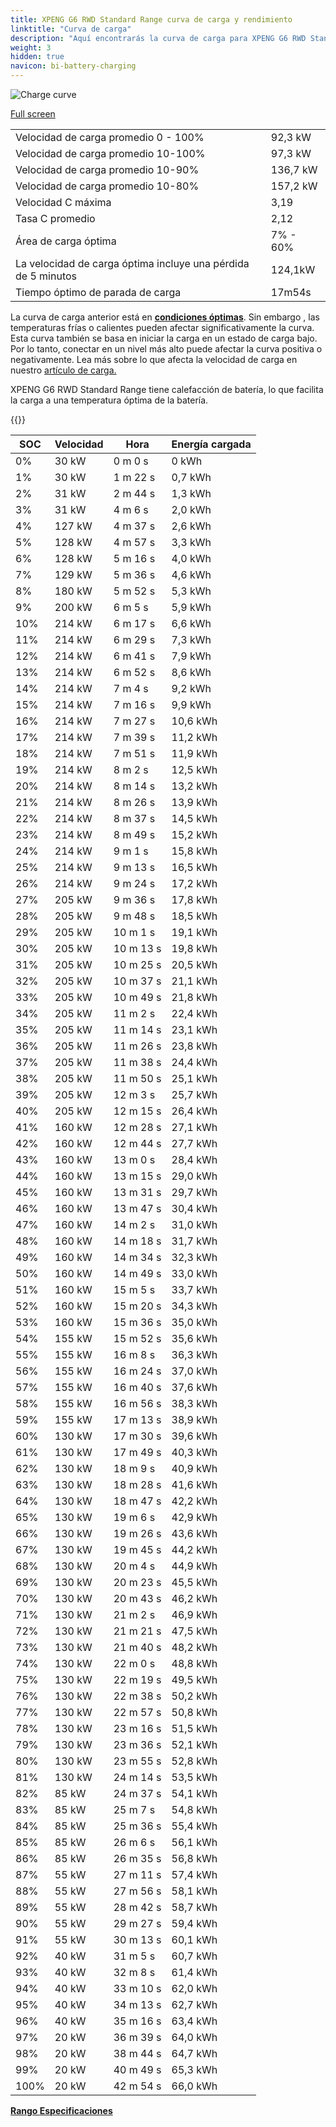 ```yaml
---
title: XPENG G6 RWD Standard Range curva de carga y rendimiento
linktitle: "Curva de carga"
description: "Aquí encontrarás la curva de carga para XPENG G6 RWD Standard Range."
weight: 3
hidden: true
navicon: bi-battery-charging
---
```

<!-- markdownlint-disable MD033 -->
<img src="/images/models/xpeng/g6/g6_rwd_standard_range/chargingcurve.svg" alt="Charge curve" class="img-fluid">

[Full screen](/images/models/xpeng/g6/g6_rwd_standard_range/chargingcurve.svg)


<table class="table table-striped border">
<tbody>
<tr>
<td>Velocidad de carga promedio 0 - 100%</td><td>92,3 kW</td>
</tr>
<tr>
<td>Velocidad de carga promedio 10-100%</td><td>97,3 kW</td>
</tr>
<tr>
<td>Velocidad de carga promedio 10-90%</td><td>136,7 kW</td>
</tr>
<tr>
<td>Velocidad de carga promedio 10-80%</td><td>157,2 kW</td>
</tr>
<tr>
<td>Velocidad C máxima</td><td>3,19</td>
</tr>
<tr>
<td>Tasa C promedio</td><td>2,12</td>
</tr>
<tr>
<td>Área de carga óptima</td><td>7% - 60%</td>
</tr>
<tr>
<td>La velocidad de carga óptima incluye una pérdida de 5 minutos</td><td>124,1kW</td>
</tr>
<tr>
<td>Tiempo óptimo de parada de carga</td><td>17m54s</td>
</tr>
</tbody>
</table>


La curva de carga anterior está en **[condiciones óptimas](../../../../../technology/battery/charging/#temperatura)**. Sin embargo , las temperaturas frías o calientes pueden afectar significativamente la curva. Esta curva también se basa en iniciar la carga en un estado de carga bajo. Por lo tanto, conectar en un nivel más alto puede afectar la curva positiva o negativamente. Lea más sobre lo que afecta la velocidad de carga en nuestro [artículo de carga.](../../../../../technology/battery/charging/)


XPENG G6 RWD Standard Range tiene calefacción de batería, lo que facilita la carga a una temperatura óptima de la batería.


{{<evkxdisplayaddarticle />}}
<table class="table table-striped border">
<thead>
<tr><th>SOC</th><th>Velocidad</th><th>Hora</th><th>Energía cargada</th></tr>
</thead>
<tbody>
<tr>
<td>0%</td><td>30 kW</td><td> 0 m 0 s </td><td>0 kWh </td>
</tr>
<tr>
<td>1%</td><td>30 kW</td><td> 1 m 22 s </td><td>0,7 kWh </td>
</tr>
<tr>
<td>2%</td><td>31 kW</td><td> 2 m 44 s </td><td>1,3 kWh </td>
</tr>
<tr>
<td>3%</td><td>31 kW</td><td> 4 m 6 s </td><td>2,0 kWh </td>
</tr>
<tr>
<td>4%</td><td>127 kW</td><td> 4 m 37 s </td><td>2,6 kWh </td>
</tr>
<tr>
<td>5%</td><td>128 kW</td><td> 4 m 57 s </td><td>3,3 kWh </td>
</tr>
<tr>
<td>6%</td><td>128 kW</td><td> 5 m 16 s </td><td>4,0 kWh </td>
</tr>
<tr>
<td>7%</td><td>129 kW</td><td> 5 m 36 s </td><td>4,6 kWh </td>
</tr>
<tr>
<td>8%</td><td>180 kW</td><td> 5 m 52 s </td><td>5,3 kWh </td>
</tr>
<tr>
<td>9%</td><td>200 kW</td><td> 6 m 5 s </td><td>5,9 kWh </td>
</tr>
<tr>
<td>10%</td><td>214 kW</td><td> 6 m 17 s </td><td>6,6 kWh </td>
</tr>
<tr>
<td>11%</td><td>214 kW</td><td> 6 m 29 s </td><td>7,3 kWh </td>
</tr>
<tr>
<td>12%</td><td>214 kW</td><td> 6 m 41 s </td><td>7,9 kWh </td>
</tr>
<tr>
<td>13%</td><td>214 kW</td><td> 6 m 52 s </td><td>8,6 kWh </td>
</tr>
<tr>
<td>14%</td><td>214 kW</td><td> 7 m 4 s </td><td>9,2 kWh </td>
</tr>
<tr>
<td>15%</td><td>214 kW</td><td> 7 m 16 s </td><td>9,9 kWh </td>
</tr>
<tr>
<td>16%</td><td>214 kW</td><td> 7 m 27 s </td><td>10,6 kWh </td>
</tr>
<tr>
<td>17%</td><td>214 kW</td><td> 7 m 39 s </td><td>11,2 kWh </td>
</tr>
<tr>
<td>18%</td><td>214 kW</td><td> 7 m 51 s </td><td>11,9 kWh </td>
</tr>
<tr>
<td>19%</td><td>214 kW</td><td> 8 m 2 s </td><td>12,5 kWh </td>
</tr>
<tr>
<td>20%</td><td>214 kW</td><td> 8 m 14 s </td><td>13,2 kWh </td>
</tr>
<tr>
<td>21%</td><td>214 kW</td><td> 8 m 26 s </td><td>13,9 kWh </td>
</tr>
<tr>
<td>22%</td><td>214 kW</td><td> 8 m 37 s </td><td>14,5 kWh </td>
</tr>
<tr>
<td>23%</td><td>214 kW</td><td> 8 m 49 s </td><td>15,2 kWh </td>
</tr>
<tr>
<td>24%</td><td>214 kW</td><td> 9 m 1 s </td><td>15,8 kWh </td>
</tr>
<tr>
<td>25%</td><td>214 kW</td><td> 9 m 13 s </td><td>16,5 kWh </td>
</tr>
<tr>
<td>26%</td><td>214 kW</td><td> 9 m 24 s </td><td>17,2 kWh </td>
</tr>
<tr>
<td>27%</td><td>205 kW</td><td> 9 m 36 s </td><td>17,8 kWh </td>
</tr>
<tr>
<td>28%</td><td>205 kW</td><td> 9 m 48 s </td><td>18,5 kWh </td>
</tr>
<tr>
<td>29%</td><td>205 kW</td><td> 10 m 1 s </td><td>19,1 kWh </td>
</tr>
<tr>
<td>30%</td><td>205 kW</td><td> 10 m 13 s </td><td>19,8 kWh </td>
</tr>
<tr>
<td>31%</td><td>205 kW</td><td> 10 m 25 s </td><td>20,5 kWh </td>
</tr>
<tr>
<td>32%</td><td>205 kW</td><td> 10 m 37 s </td><td>21,1 kWh </td>
</tr>
<tr>
<td>33%</td><td>205 kW</td><td> 10 m 49 s </td><td>21,8 kWh </td>
</tr>
<tr>
<td>34%</td><td>205 kW</td><td> 11 m 2 s </td><td>22,4 kWh </td>
</tr>
<tr>
<td>35%</td><td>205 kW</td><td> 11 m 14 s </td><td>23,1 kWh </td>
</tr>
<tr>
<td>36%</td><td>205 kW</td><td> 11 m 26 s </td><td>23,8 kWh </td>
</tr>
<tr>
<td>37%</td><td>205 kW</td><td> 11 m 38 s </td><td>24,4 kWh </td>
</tr>
<tr>
<td>38%</td><td>205 kW</td><td> 11 m 50 s </td><td>25,1 kWh </td>
</tr>
<tr>
<td>39%</td><td>205 kW</td><td> 12 m 3 s </td><td>25,7 kWh </td>
</tr>
<tr>
<td>40%</td><td>205 kW</td><td> 12 m 15 s </td><td>26,4 kWh </td>
</tr>
<tr>
<td>41%</td><td>160 kW</td><td> 12 m 28 s </td><td>27,1 kWh </td>
</tr>
<tr>
<td>42%</td><td>160 kW</td><td> 12 m 44 s </td><td>27,7 kWh </td>
</tr>
<tr>
<td>43%</td><td>160 kW</td><td> 13 m 0 s </td><td>28,4 kWh </td>
</tr>
<tr>
<td>44%</td><td>160 kW</td><td> 13 m 15 s </td><td>29,0 kWh </td>
</tr>
<tr>
<td>45%</td><td>160 kW</td><td> 13 m 31 s </td><td>29,7 kWh </td>
</tr>
<tr>
<td>46%</td><td>160 kW</td><td> 13 m 47 s </td><td>30,4 kWh </td>
</tr>
<tr>
<td>47%</td><td>160 kW</td><td> 14 m 2 s </td><td>31,0 kWh </td>
</tr>
<tr>
<td>48%</td><td>160 kW</td><td> 14 m 18 s </td><td>31,7 kWh </td>
</tr>
<tr>
<td>49%</td><td>160 kW</td><td> 14 m 34 s </td><td>32,3 kWh </td>
</tr>
<tr>
<td>50%</td><td>160 kW</td><td> 14 m 49 s </td><td>33,0 kWh </td>
</tr>
<tr>
<td>51%</td><td>160 kW</td><td> 15 m 5 s </td><td>33,7 kWh </td>
</tr>
<tr>
<td>52%</td><td>160 kW</td><td> 15 m 20 s </td><td>34,3 kWh </td>
</tr>
<tr>
<td>53%</td><td>160 kW</td><td> 15 m 36 s </td><td>35,0 kWh </td>
</tr>
<tr>
<td>54%</td><td>155 kW</td><td> 15 m 52 s </td><td>35,6 kWh </td>
</tr>
<tr>
<td>55%</td><td>155 kW</td><td> 16 m 8 s </td><td>36,3 kWh </td>
</tr>
<tr>
<td>56%</td><td>155 kW</td><td> 16 m 24 s </td><td>37,0 kWh </td>
</tr>
<tr>
<td>57%</td><td>155 kW</td><td> 16 m 40 s </td><td>37,6 kWh </td>
</tr>
<tr>
<td>58%</td><td>155 kW</td><td> 16 m 56 s </td><td>38,3 kWh </td>
</tr>
<tr>
<td>59%</td><td>155 kW</td><td> 17 m 13 s </td><td>38,9 kWh </td>
</tr>
<tr>
<td>60%</td><td>130 kW</td><td> 17 m 30 s </td><td>39,6 kWh </td>
</tr>
<tr>
<td>61%</td><td>130 kW</td><td> 17 m 49 s </td><td>40,3 kWh </td>
</tr>
<tr>
<td>62%</td><td>130 kW</td><td> 18 m 9 s </td><td>40,9 kWh </td>
</tr>
<tr>
<td>63%</td><td>130 kW</td><td> 18 m 28 s </td><td>41,6 kWh </td>
</tr>
<tr>
<td>64%</td><td>130 kW</td><td> 18 m 47 s </td><td>42,2 kWh </td>
</tr>
<tr>
<td>65%</td><td>130 kW</td><td> 19 m 6 s </td><td>42,9 kWh </td>
</tr>
<tr>
<td>66%</td><td>130 kW</td><td> 19 m 26 s </td><td>43,6 kWh </td>
</tr>
<tr>
<td>67%</td><td>130 kW</td><td> 19 m 45 s </td><td>44,2 kWh </td>
</tr>
<tr>
<td>68%</td><td>130 kW</td><td> 20 m 4 s </td><td>44,9 kWh </td>
</tr>
<tr>
<td>69%</td><td>130 kW</td><td> 20 m 23 s </td><td>45,5 kWh </td>
</tr>
<tr>
<td>70%</td><td>130 kW</td><td> 20 m 43 s </td><td>46,2 kWh </td>
</tr>
<tr>
<td>71%</td><td>130 kW</td><td> 21 m 2 s </td><td>46,9 kWh </td>
</tr>
<tr>
<td>72%</td><td>130 kW</td><td> 21 m 21 s </td><td>47,5 kWh </td>
</tr>
<tr>
<td>73%</td><td>130 kW</td><td> 21 m 40 s </td><td>48,2 kWh </td>
</tr>
<tr>
<td>74%</td><td>130 kW</td><td> 22 m 0 s </td><td>48,8 kWh </td>
</tr>
<tr>
<td>75%</td><td>130 kW</td><td> 22 m 19 s </td><td>49,5 kWh </td>
</tr>
<tr>
<td>76%</td><td>130 kW</td><td> 22 m 38 s </td><td>50,2 kWh </td>
</tr>
<tr>
<td>77%</td><td>130 kW</td><td> 22 m 57 s </td><td>50,8 kWh </td>
</tr>
<tr>
<td>78%</td><td>130 kW</td><td> 23 m 16 s </td><td>51,5 kWh </td>
</tr>
<tr>
<td>79%</td><td>130 kW</td><td> 23 m 36 s </td><td>52,1 kWh </td>
</tr>
<tr>
<td>80%</td><td>130 kW</td><td> 23 m 55 s </td><td>52,8 kWh </td>
</tr>
<tr>
<td>81%</td><td>130 kW</td><td> 24 m 14 s </td><td>53,5 kWh </td>
</tr>
<tr>
<td>82%</td><td>85 kW</td><td> 24 m 37 s </td><td>54,1 kWh </td>
</tr>
<tr>
<td>83%</td><td>85 kW</td><td> 25 m 7 s </td><td>54,8 kWh </td>
</tr>
<tr>
<td>84%</td><td>85 kW</td><td> 25 m 36 s </td><td>55,4 kWh </td>
</tr>
<tr>
<td>85%</td><td>85 kW</td><td> 26 m 6 s </td><td>56,1 kWh </td>
</tr>
<tr>
<td>86%</td><td>85 kW</td><td> 26 m 35 s </td><td>56,8 kWh </td>
</tr>
<tr>
<td>87%</td><td>55 kW</td><td> 27 m 11 s </td><td>57,4 kWh </td>
</tr>
<tr>
<td>88%</td><td>55 kW</td><td> 27 m 56 s </td><td>58,1 kWh </td>
</tr>
<tr>
<td>89%</td><td>55 kW</td><td> 28 m 42 s </td><td>58,7 kWh </td>
</tr>
<tr>
<td>90%</td><td>55 kW</td><td> 29 m 27 s </td><td>59,4 kWh </td>
</tr>
<tr>
<td>91%</td><td>55 kW</td><td> 30 m 13 s </td><td>60,1 kWh </td>
</tr>
<tr>
<td>92%</td><td>40 kW</td><td> 31 m 5 s </td><td>60,7 kWh </td>
</tr>
<tr>
<td>93%</td><td>40 kW</td><td> 32 m 8 s </td><td>61,4 kWh </td>
</tr>
<tr>
<td>94%</td><td>40 kW</td><td> 33 m 10 s </td><td>62,0 kWh </td>
</tr>
<tr>
<td>95%</td><td>40 kW</td><td> 34 m 13 s </td><td>62,7 kWh </td>
</tr>
<tr>
<td>96%</td><td>40 kW</td><td> 35 m 16 s </td><td>63,4 kWh </td>
</tr>
<tr>
<td>97%</td><td>20 kW</td><td> 36 m 39 s </td><td>64,0 kWh </td>
</tr>
<tr>
<td>98%</td><td>20 kW</td><td> 38 m 44 s </td><td>64,7 kWh </td>
</tr>
<tr>
<td>99%</td><td>20 kW</td><td> 40 m 49 s </td><td>65,3 kWh </td>
</tr>
<tr>
<td>100%</td><td>20 kW</td><td> 42 m 54 s </td><td>66,0 kWh </td>
</tr>
</tbody>
</table>

<div class="mt-3 mb-3">
<a href="../rangeandconsumption/" class="text-decoration-none text-black">
<strong><i class="bi-arrow-left"></i> Rango </strong>
</a>
<a href="../specifications/" class="text-decoration-none text-black float-end">
<strong>Especificaciones <i class="bi-arrow-right"></i></strong>
</a>
</div>
